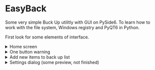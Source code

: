 # EasyBack

Some very simple Buck Up utilitly with GUI on PySide6. To learn how to work with the file system, Windows registry and PyQT6 in
Python.

First look for some elements of interface.

<details>
<summary>Home screen</summary>
<picture>
 <source media="(prefers-color-scheme: dark)" srcset="arhiv/screens/Screen_01.png">
 <source media="(prefers-color-scheme: light)" srcset="arhiv/screens/Screen_01.png">
 <img alt="Home screen" src="arhiv/screens/Screen_01.png">
</picture>
</details>

<details>
<summary>One button warning</summary>
<picture>
 <source media="(prefers-color-scheme: dark)" srcset="arhiv/screens/Screen_04.png">
 <source media="(prefers-color-scheme: light)" srcset="arhiv/screens/Screen_04.png">
 <img alt="One button warning" src="arhiv/screens/Screen_04.png">
</picture>
</details>

<details>
<summary>Add new items to back up list</summary>
<picture>
 <source media="(prefers-color-scheme: dark)" srcset="arhiv/screens/Screen_02.png">
 <source media="(prefers-color-scheme: light)" srcset="arhiv/screens/Screen_02.png">
 <img alt="Add items" src="arhiv/screens/Screen_02.png">
</picture>
</details>

<details>
<summary>Settings dialog (some preview, not finished)</summary>
<picture>
 <source media="(prefers-color-scheme: dark)" srcset="arhiv/screens/Screen_03.png">
 <source media="(prefers-color-scheme: light)" srcset="arhiv/screens/Screen_03.png">
 <img alt="Settings" src="arhiv/screens/Screen_03.png">
</picture>
</details>
